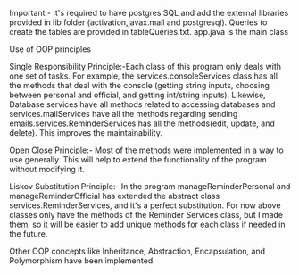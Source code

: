 Important:- It's required to have postgres SQL and add the external libraries provided in lib folder (activation,javax.mail and postgresql). Queries to create the tables are provided in tableQueries.txt.
app.java is the main class



Use of OOP principles

Single Responsibility Principle:-Each class of this program only deals with one set of tasks.
For example, the services.consoleServices class has all the methods that deal with the console (getting string inputs, choosing between personal and official, and getting int/string inputs). Likewise, Database services have all methods related to accessing databases and services.mailServices have all the methods regarding sending emails.services.ReminderServices has all the methods(edit, update, and delete). This improves the maintainability.

Open Close Principle:- Most of the methods were implemented in a way to use generally. This will help to extend the functionality of the program without modifying it.

Liskov Substitution Principle:- In the program manageReminderPersonal and manageReminderOfficial has extended the abstract class services.ReminderServices, and it's a perfect substitution. For now above classes only have the methods of the Reminder Services class, but I made them, so it will be easier to add unique methods for each class if needed in the future.

Other OOP concepts like Inheritance, Abstraction, Encapsulation, and Polymorphism have been implemented.